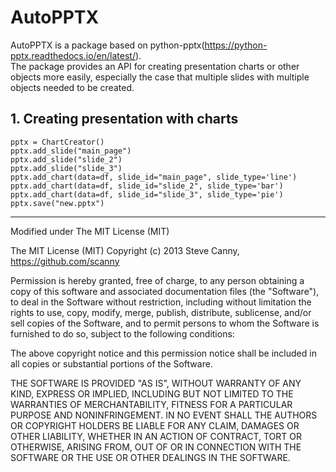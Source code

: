 # AutoPPTX
AutoPPTX is a package based on python-pptx(https://python-pptx.readthedocs.io/en/latest/).  
The package provides an API for creating presentation charts or other objects more easily,
 especially the case that multiple slides with multiple objects needed to be created.
 
## 1. Creating presentation with charts
    pptx = ChartCreator()
    pptx.add_slide("main_page") 
    pptx.add_slide("slide_2")  
    pptx.add_slide("slide_3")  
    pptx.add_chart(data=df, slide_id="main_page", slide_type='line')  
    pptx.add_chart(data=df, slide_id="slide_2", slide_type='bar')  
    pptx.add_chart(data=df, slide_id="slide_3", slide_type='pie')
    pptx.save("new.pptx")

 ___
Modified under The MIT License (MIT)

The MIT License (MIT)
Copyright (c) 2013 Steve Canny, https://github.com/scanny

Permission is hereby granted, free of charge, to any person obtaining a copy
of this software and associated documentation files (the "Software"), to deal
in the Software without restriction, including without limitation the rights
to use, copy, modify, merge, publish, distribute, sublicense, and/or sell
copies of the Software, and to permit persons to whom the Software is
furnished to do so, subject to the following conditions:

The above copyright notice and this permission notice shall be included in
all copies or substantial portions of the Software.

THE SOFTWARE IS PROVIDED "AS IS", WITHOUT WARRANTY OF ANY KIND, EXPRESS OR
IMPLIED, INCLUDING BUT NOT LIMITED TO THE WARRANTIES OF MERCHANTABILITY,
FITNESS FOR A PARTICULAR PURPOSE AND NONINFRINGEMENT. IN NO EVENT SHALL THE
AUTHORS OR COPYRIGHT HOLDERS BE LIABLE FOR ANY CLAIM, DAMAGES OR OTHER
LIABILITY, WHETHER IN AN ACTION OF CONTRACT, TORT OR OTHERWISE, ARISING FROM,
OUT OF OR IN CONNECTION WITH THE SOFTWARE OR THE USE OR OTHER DEALINGS IN
THE SOFTWARE.
